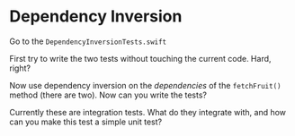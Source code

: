 # Dependency Inversion

Go to the `DependencyInversionTests.swift`

First try to write the two tests without touching the current code. Hard, right?

Now use dependency inversion on the _dependencies_ of the `fetchFruit()` method (there are two). Now can you write the tests?

Currently these are integration tests. What do they integrate with, and how can you make this test a simple unit test?
